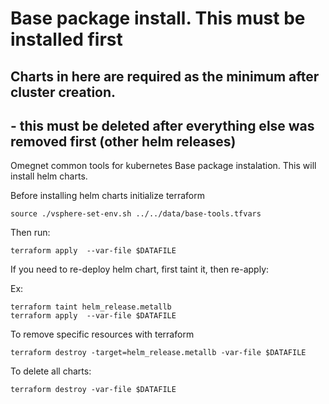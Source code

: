 # Base package install. This must be installed first
## Charts in here are required as the minimum after cluster creation.
## - this must be deleted after everything else was removed first (other helm releases)

Omegnet common tools for kubernetes Base package instalation. This will install helm charts. 

Before installing helm charts initialize terraform
```
source ./vsphere-set-env.sh ../../data/base-tools.tfvars 
```
Then run:
```
terraform apply  --var-file $DATAFILE 
```
If you need to re-deploy helm chart, first taint it, then re-apply:

Ex:
```
terraform taint helm_release.metallb
terraform apply  --var-file $DATAFILE 
```
To remove specific resources with terraform
```
terraform destroy -target=helm_release.metallb -var-file $DATAFILE 
```
To delete all charts:
```
terraform destroy -var-file $DATAFILE 
```



